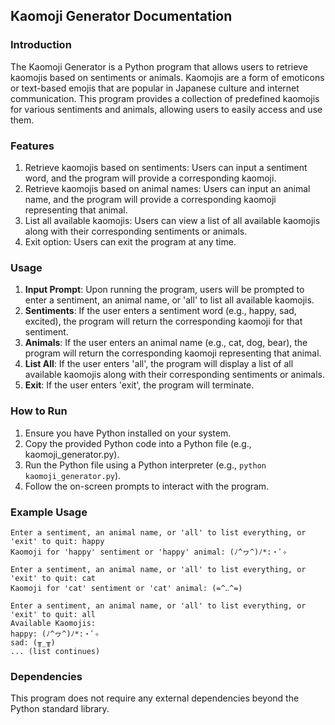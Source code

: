## Kaomoji Generator Documentation

### Introduction
The Kaomoji Generator is a Python program that allows users to retrieve kaomojis based on sentiments or animals. Kaomojis are a form of emoticons or text-based emojis that are popular in Japanese culture and internet communication. This program provides a collection of predefined kaomojis for various sentiments and animals, allowing users to easily access and use them.

### Features
1. Retrieve kaomojis based on sentiments: Users can input a sentiment word, and the program will provide a corresponding kaomoji.
2. Retrieve kaomojis based on animal names: Users can input an animal name, and the program will provide a corresponding kaomoji representing that animal.
3. List all available kaomojis: Users can view a list of all available kaomojis along with their corresponding sentiments or animals.
4. Exit option: Users can exit the program at any time.

### Usage
1. **Input Prompt**: Upon running the program, users will be prompted to enter a sentiment, an animal name, or 'all' to list all available kaomojis.
2. **Sentiments**: If the user enters a sentiment word (e.g., happy, sad, excited), the program will return the corresponding kaomoji for that sentiment.
3. **Animals**: If the user enters an animal name (e.g., cat, dog, bear), the program will return the corresponding kaomoji representing that animal.
4. **List All**: If the user enters 'all', the program will display a list of all available kaomojis along with their corresponding sentiments or animals.
5. **Exit**: If the user enters 'exit', the program will terminate.

### How to Run
1. Ensure you have Python installed on your system.
2. Copy the provided Python code into a Python file (e.g., kaomoji_generator.py).
3. Run the Python file using a Python interpreter (e.g., `python kaomoji_generator.py`).
4. Follow the on-screen prompts to interact with the program.

### Example Usage
```
Enter a sentiment, an animal name, or 'all' to list everything, or 'exit' to quit: happy
Kaomoji for 'happy' sentiment or 'happy' animal: (ﾉ^ヮ^)ﾉ*:・ﾟ✧

Enter a sentiment, an animal name, or 'all' to list everything, or 'exit' to quit: cat
Kaomoji for 'cat' sentiment or 'cat' animal: (=^‥^=)

Enter a sentiment, an animal name, or 'all' to list everything, or 'exit' to quit: all
Available Kaomojis:
happy: (ﾉ^ヮ^)ﾉ*:・ﾟ✧
sad: (╥_╥)
... (list continues)
```

### Dependencies
This program does not require any external dependencies beyond the Python standard library.
